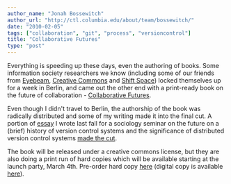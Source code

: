 ```yaml
---
author_name: "Jonah Bossewitch"
author_url: "http://ctl.columbia.edu/about/team/bossewitch/"
date: "2010-02-05"
tags: ["collaboration", "git", "process", "versioncontrol"]
title: "Collaborative Futures"
type: "post"
---
```


<p>Everything is speeding up these days, even the authoring of books.  Some information society researchers we know (including some of our friends from <a href="http://eyebeam.org/">Eyebeam</a>, <a href="http://creativecommons.org/">Creative Commons</a> and <a href="http://www.shiftspace.org/">Shift Space</a>) locked themselves up for a week in Berlin, and came out the other end with a print-ready book on the future of collaboration - <a href="http://www.mandiberg.com/2010/01/25/we-wrote-the-book-collaborative-futures-transmediale-booksprint/">Collaborative Futures</a>. </p>

<!--more-->

<p>Even though I didn't travel to Berlin, the authorship of the book was radically distributed and  some of my writing made it into the final cut. A portion of  <a href="http://alchemicalmusings.org/files/essays/versioning_dissonance/versioning_dissonance_jbossewitch.pdf">essay</a> I wrote last fall for a sociology seminar on the future on a (brief) history of version control systems and the significance of distributed version control systems <a href="http://www.booki.cc/collaborativefutures/multiplicity-and-social-coding/">made the cut</a>.</p>

<p>The book will be released under a creative commons license, but they are also doing a print run of hard copies which will be available starting at the launch party, March 4th. Pre-order hard copy <a href="http://www.mandiberg.com/2010/02/02/pre-order-collaborative-futures-now/">here</a> (digital copy is available <a href="http://www.booki.cc/collaborativefutures/">here</a>).</p>
